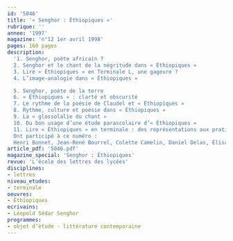 ```yaml
---
id: '5046'
title: '« Senghor : Éthiopiques »'
rubrique: ''
annee: '1997'
magazine: 'n°12 1er avril 1998'
pages: 160 pages
description: 
  '1. Senghor, poète africain ?
  2. Senghor et le chant de la négritude dans « Éthiopiques »
  3. Lire « Éthiopiques » en Terminale L, une gageure ?
  4. L’image-analogie dans « Éthiopiques »

  5. Senghor, poète de la terre
  6. « Éthiopiques » : clarté et obscurité
  7. Le rythme de la poésie de Claudel et « Éthiopiques »
  8. Rythme, culture et poésie dans « Éthiopiques »
  9. La « glossolalie du chant »
  10. Du bon usage d’une étude parascolaire d’« Éthiopiques »
  11. Lire « Éthiopiques » en terminale : des représentations aux pratiques didactiques
  Ont participé à ce numéro :
  Henri Bonnet, Jean-René Bourrel, Colette Camelin, Daniel Delas, Élisabeth Devarenne, Michel Hausser, Anne-Marie Hubat-Blanc, Robert Jouanny, Monique Maquaire, Marie Miguet-Ollagnier et Jacques Vassevière'
article_pdf: '5046.pdf'
magazine_special: 'Senghor : Éthiopiques'
revue: 'L’école des lettres des lycées'
disciplines:
- lettres
niveau_etudes:
- terminale
oeuvres:
- Éthiopiques
ecrivains:
- Léopold Sédar Senghor
programmes:
- objet d’étude - littérature contemporaine
---
```

